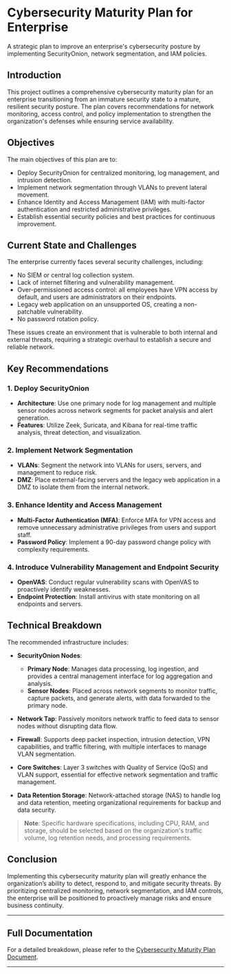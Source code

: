 # Cybersecurity Maturity Plan for Enterprise
A strategic plan to improve an enterprise's cybersecurity posture by implementing SecurityOnion, network segmentation, and IAM policies.

## Introduction
This project outlines a comprehensive cybersecurity maturity plan for an enterprise transitioning from an immature security state to a mature, resilient security posture. The plan covers recommendations for network monitoring, access control, and policy implementation to strengthen the organization's defenses while ensuring service availability.

## Objectives
The main objectives of this plan are to:
- Deploy SecurityOnion for centralized monitoring, log management, and intrusion detection.
- Implement network segmentation through VLANs to prevent lateral movement.
- Enhance Identity and Access Management (IAM) with multi-factor authentication and restricted administrative privileges.
- Establish essential security policies and best practices for continuous improvement.

## Current State and Challenges
The enterprise currently faces several security challenges, including:
- No SIEM or central log collection system.
- Lack of internet filtering and vulnerability management.
- Over-permissioned access control: all employees have VPN access by default, and users are administrators on their endpoints.
- Legacy web application on an unsupported OS, creating a non-patchable vulnerability.
- No password rotation policy.
  
These issues create an environment that is vulnerable to both internal and external threats, requiring a strategic overhaul to establish a secure and reliable network.

## Key Recommendations
### 1. Deploy SecurityOnion
   - **Architecture**: Use one primary node for log management and multiple sensor nodes across network segments for packet analysis and alert generation.
   - **Features**: Utilize Zeek, Suricata, and Kibana for real-time traffic analysis, threat detection, and visualization.

### 2. Implement Network Segmentation
   - **VLANs**: Segment the network into VLANs for users, servers, and management to reduce risk.
   - **DMZ**: Place external-facing servers and the legacy web application in a DMZ to isolate them from the internal network.

### 3. Enhance Identity and Access Management
   - **Multi-Factor Authentication (MFA)**: Enforce MFA for VPN access and remove unnecessary administrative privileges from users and support staff.
   - **Password Policy**: Implement a 90-day password change policy with complexity requirements.

### 4. Introduce Vulnerability Management and Endpoint Security
   - **OpenVAS**: Conduct regular vulnerability scans with OpenVAS to proactively identify weaknesses.
   - **Endpoint Protection**: Install antivirus with state monitoring on all endpoints and servers.

## Technical Breakdown

The recommended infrastructure includes:

- **SecurityOnion Nodes**:
  - **Primary Node**: Manages data processing, log ingestion, and provides a central management interface for log aggregation and analysis.
  - **Sensor Nodes**: Placed across network segments to monitor traffic, capture packets, and generate alerts, with data forwarded to the primary node.

- **Network Tap**: Passively monitors network traffic to feed data to sensor nodes without disrupting data flow.

- **Firewall**: Supports deep packet inspection, intrusion detection, VPN capabilities, and traffic filtering, with multiple interfaces to manage VLAN segmentation.

- **Core Switches**: Layer 3 switches with Quality of Service (QoS) and VLAN support, essential for effective network segmentation and traffic management.

- **Data Retention Storage**: Network-attached storage (NAS) to handle log and data retention, meeting organizational requirements for backup and data security.

> **Note**: Specific hardware specifications, including CPU, RAM, and storage, should be selected based on the organization's traffic volume, log retention needs, and processing requirements.


## Conclusion
Implementing this cybersecurity maturity plan will greatly enhance the organization’s ability to detect, respond to, and mitigate security threats. By prioritizing centralized monitoring, network segmentation, and IAM controls, the enterprise will be positioned to proactively manage risks and ensure business continuity.

---

## Full Documentation
For a detailed breakdown, please refer to the [Cybersecurity Maturity Plan Document](https://github.com/SteveO-Sec/Cybersecurity-Maturity-Plan/blob/main/Cybersecurity%20Maturity%20Plan.pdf).

---

